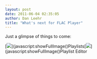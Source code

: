 ```yaml
---
layout: post
date: 2011-06-04 02:35:05
author: Dan Leehr
title: "What's next for FLAC Player"
---
```


Just a glimpse of things to come:

<span class="thumbnail-image-float-left ssNonEditable"><span>[![](/storage/thumbnails/6202068-12539541-thumbnail.jpg?__SQUARESPACE_CACHEVERSION=1307155900671)](javascript:showFullImage()</span><span class="thumbnail-caption" style="width: 302px;">Playlists</span></span><span class="thumbnail-image-float-left ssNonEditable"><span>[![](/storage/thumbnails/6202068-12539491-thumbnail.jpg?__SQUARESPACE_CACHEVERSION=1307155503686)](javascript:showFullImage()</span><span class="thumbnail-caption" style="width: 300px;">Playlist Editor</span></span>
